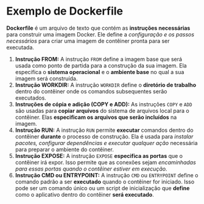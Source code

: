 # Exemplo de Dockerfile

<b>Dockerfile</b> é um arquivo de texto que contém as <b>instruções necessárias</b> para construir uma imagem Docker. Ele define a <i>configuração e os passos necessários</i> para criar uma imagem de contêiner pronta para ser executada.

<table>
	<ol>
		<li><b>Instrução FROM:</b> A instrução <code>FROM</code> define a imagem base que será usada como ponto de partida para a construção da sua imagem. Ela especifica o <b>sistema operacional</b> e o <b>ambiente base</b> no qual a sua imagem será construída.</li>
		<li><b>Instrução WORKDIR:</b> A instrução <code>WORKDIR</code> define o <b>diretório de trabalho</b> dentro do contêiner onde os comandos subsequentes serão executados.</li>
		<li><b>Instruções de cópia e adição (COPY e ADD):</b> As instruções <code>COPY</code> e <code>ADD</code> são usadas para <b>copiar arquivos</b> do sistema de arquivos local para o contêiner. Elas <b>especificam os arquivos que serão incluídos</b> na imagem.</li>
		<li><b>Instrução RUN:</b> A instrução <code>RUN</code> permite <b>executar</b> comandos dentro do contêiner <b>durante</b> o processo de construção. Ela é usada para <i>instalar pacotes, configurar dependências e executar qualquer ação</i> necessária para preparar o ambiente do contêiner.</li>
		<li><b>Instrução EXPOSE:</b> A instrução <code>EXPOSE</code> <b>especifica as portas</b> que o contêiner irá expor. Isso permite que as conexões sejam <i>encaminhadas para essas portas quando o contêiner estiver em execução.</i></li>
		<li><b>Instrução CMD ou ENTRYPOINT:</b> A instrução <code>CMD</code> ou <code>ENTRYPOINT</code> define o comando padrão a ser <b>executado</b> quando o contêiner for iniciado. Isso pode ser um comando único ou um script de inicialização que <b>define</b> como o aplicativo dentro do contêiner <b>será executado</b>.</li>
	</ol>
</table>


